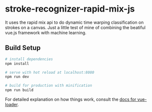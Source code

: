 # stroke-recognizer-rapid-mix-js

It uses the rapid mix api to do dynamic time warping classification on strokes on a canvas. Just a little test of mine of combining the beatiful vue.js framework with machine learning.

## Build Setup

``` bash
# install dependencies
npm install

# serve with hot reload at localhost:8080
npm run dev

# build for production with minification
npm run build
```

For detailed explanation on how things work, consult the [docs for vue-loader](http://vuejs.github.io/vue-loader).

